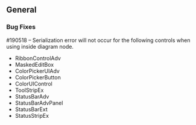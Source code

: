 ## General

### Bug Fixes

 \#190518 – Serialization error will not occur for the following controls when using inside diagram node.
 * RibbonControlAdv 
 *	MaskedEditBox 
 *	ColorPickerUIAdv 
 *	ColorPickerButton 
 *	ColorUIControl 
 *	ToolStripEx 
 *	StatusBarAdv 
 *	StatusBarAdvPanel 
 *	StatusBarExt 
 *	StatusStripEx
